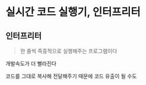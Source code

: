 # 실시간 코드 실행기, 인터프리터

## 인터프리터

>한 줄씩 즉흥적으로 실행해주는 프로그램이다

개발속도가 더 빨라진다

코드를 그대로 복사해 전달해주기 때문에 코드 유출이 될 수도 
